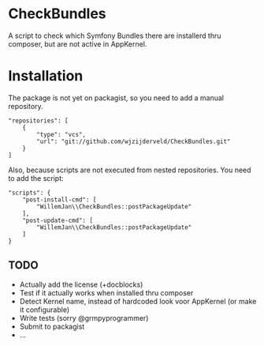 CheckBundles
============

A script to check which Symfony Bundles there are installerd thru composer, but are not active in AppKernel.

Installation
============
The package is not yet on packagist, so you need to add a manual repository.

    "repositories": [
        {
            "type": "vcs",
            "url": "git://github.com/wjzijderveld/CheckBundles.git"
        }
    ]
	
Also, because scripts are not executed from nested repositories. You need to add the script:

    "scripts": {
        "post-install-cmd": [
            "WillemJan\\CheckBundles::postPackageUpdate"
        ],
        "post-update-cmd": [
            "WillemJan\\CheckBundles::postPackageUpdate"
        ]
    }

TODO
----
* Actually add the license (+docblocks)
* Test if it actually works when installed thru composer
* Detect Kernel name, instead of hardcoded look voor AppKernel (or make it configurable)
* Write tests (sorry @grmpyprogrammer)
* Submit to packagist
* ...